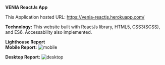 <strong>VENIA ReactJs App</strong>

This Application hosted URL: https://venia-reactjs.herokuapp.com/

<strong>Technology:</strong>
This website built with ReactJs library, HTML5, CSS3(SCSS), and ES6.
Accessability also implemented.


<strong>Lighthouse Report</strong><br />
<strong>Mobile Report:</strong>
![mobile](https://user-images.githubusercontent.com/105704736/175541552-1b02c97a-8ba9-4876-af05-ad76580316f9.png)


<strong>Desktop Report:</strong>
![desktop](https://user-images.githubusercontent.com/105704736/175541596-deb9cfa4-5b43-4890-a753-d4ea0fcfece9.png)

